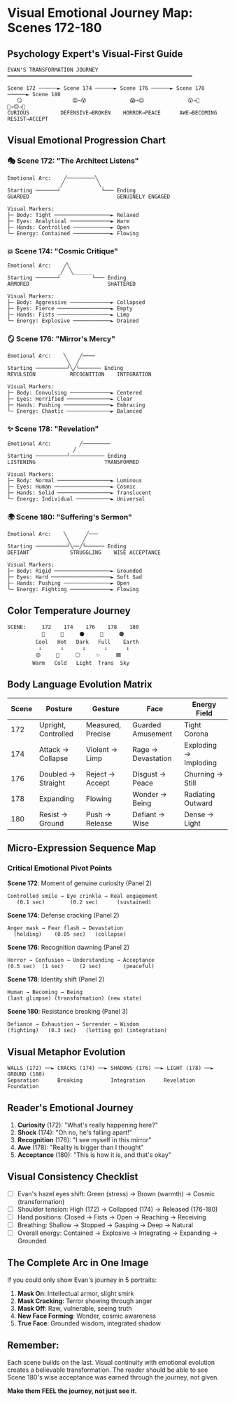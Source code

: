 # Visual Emotional Journey Map: Scenes 172-180
## Psychology Expert's Visual-First Guide

```
EVAN'S TRANSFORMATION JOURNEY
━━━━━━━━━━━━━━━━━━━━━━━━━━━━━━━━━━━━━━━━━━━━━━━━━━━━━━━━━━━

Scene 172 ──────► Scene 174 ──────► Scene 176 ──────► Scene 178 ──────► Scene 180
   😏                😡→😰              😱→😌              😲→🤯              😤→😔→🙏
CURIOUS          DEFENSIVE→BROKEN    HORROR→PEACE      AWE→BECOMING      RESIST→ACCEPT
```

## Visual Emotional Progression Chart

### 🎭 Scene 172: "The Architect Listens"
```
Emotional Arc:    ╱─────────╲
                 ╱           ╲
Starting ───────┘             └─── Ending
GUARDED                            GENUINELY ENGAGED

Visual Markers:
├─ Body: Tight ──────────────────► Relaxed
├─ Eyes: Analytical ─────────────► Warm
├─ Hands: Controlled ────────────► Open
└─ Energy: Contained ────────────► Flowing
```

### 💥 Scene 174: "Cosmic Critique"
```
Emotional Arc:    ╱╲
                 ╱  ╲______
Starting ───────┘          └─── Ending
ARMORED                         SHATTERED

Visual Markers:
├─ Body: Aggressive ─────────────► Collapsed
├─ Eyes: Fierce ─────────────────► Empty
├─ Hands: Fists ─────────────────► Limp
└─ Energy: Explosive ────────────► Drained
```

### 🪞 Scene 176: "Mirror's Mercy"
```
Emotional Arc:    ╲    ╱────
                   ╲  ╱
Starting ──────────┘╲╱└─────── Ending
REVULSION           RECOGNITION    INTEGRATION

Visual Markers:
├─ Body: Convulsing ─────────────► Centered
├─ Eyes: Horrified ──────────────► Clear
├─ Hands: Pushing ───────────────► Embracing
└─ Energy: Chaotic ──────────────► Balanced
```

### ✨ Scene 178: "Revelation"
```
Emotional Arc:         ╱─────────
                     ╱
Starting ──────────┘─────────── Ending
LISTENING                      TRANSFORMED

Visual Markers:
├─ Body: Normal ─────────────────► Luminous
├─ Eyes: Human ──────────────────► Cosmic
├─ Hands: Solid ─────────────────► Translucent
└─ Energy: Individual ───────────► Universal
```

### 🌍 Scene 180: "Suffering's Sermon"
```
Emotional Arc:    ╲      ╱───
                   ╲    ╱
Starting ──────────┘╲──╱└────── Ending
DEFIANT             STRUGGLING    WISE ACCEPTANCE

Visual Markers:
├─ Body: Rigid ──────────────────► Grounded
├─ Eyes: Hard ───────────────────► Soft Sad
├─ Hands: Pushing ───────────────► Open
└─ Energy: Fighting ─────────────► Flowing
```

## Color Temperature Journey

```
SCENE:     172    174    176    178    180
           🔵     🔴     ⚫     🌈     🟤
         Cool   Hot   Dark   Full    Earth
          ↓      ↓      ↓      ↓      ↓
         🟡     🔵     ⚪     ✨     🟦
        Warm   Cold   Light  Trans  Sky
```

## Body Language Evolution Matrix

| Scene | Posture | Gesture | Face | Energy Field |
|-------|---------|---------|------|--------------|
| 172 | Upright, Controlled | Measured, Precise | Guarded Amusement | Tight Corona |
| 174 | Attack → Collapse | Violent → Limp | Rage → Devastation | Exploding → Imploding |
| 176 | Doubled → Straight | Reject → Accept | Disgust → Peace | Churning → Still |
| 178 | Expanding | Flowing | Wonder → Being | Radiating Outward |
| 180 | Resist → Ground | Push → Release | Defiant → Wise | Dense → Light |

## Micro-Expression Sequence Map

### Critical Emotional Pivot Points

**Scene 172**: Moment of genuine curiosity (Panel 2)
```
Controlled smile → Eye crinkle → Real engagement
   (0.1 sec)        (0.2 sec)      (sustained)
```

**Scene 174**: Defense cracking (Panel 2)
```
Anger mask → Fear flash → Devastation
  (holding)    (0.05 sec)   (collapse)
```

**Scene 176**: Recognition dawning (Panel 2)
```
Horror → Confusion → Understanding → Acceptance
(0.5 sec)  (1 sec)     (2 sec)       (peaceful)
```

**Scene 178**: Identity shift (Panel 2)
```
Human → Becoming → Being
(last glimpse) (transformation) (new state)
```

**Scene 180**: Resistance breaking (Panel 3)
```
Defiance → Exhaustion → Surrender → Wisdom
(fighting)   (0.3 sec)   (letting go) (integration)
```

## Visual Metaphor Evolution

```
WALLS (172) ──► CRACKS (174) ──► SHADOWS (176) ──► LIGHT (178) ──► GROUND (180)
Separation      Breaking         Integration      Revelation      Foundation
```

## Reader's Emotional Journey

1. **Curiosity** (172): "What's really happening here?"
2. **Shock** (174): "Oh no, he's falling apart!"
3. **Recognition** (176): "I see myself in this mirror"
4. **Awe** (178): "Reality is bigger than I thought"
5. **Acceptance** (180): "This is how it is, and that's okay"

## Visual Consistency Checklist

- [ ] Evan's hazel eyes shift: Green (stress) → Brown (warmth) → Cosmic (transformation)
- [ ] Shoulder tension: High (172) → Collapsed (174) → Released (176-180)
- [ ] Hand positions: Closed → Fists → Open → Reaching → Receiving
- [ ] Breathing: Shallow → Stopped → Gasping → Deep → Natural
- [ ] Overall energy: Contained → Explosive → Integrating → Expanding → Grounded

## The Complete Arc in One Image

If you could only show Evan's journey in 5 portraits:

1. **Mask On**: Intellectual armor, slight smirk
2. **Mask Cracking**: Terror showing through anger
3. **Mask Off**: Raw, vulnerable, seeing truth
4. **New Face Forming**: Wonder, cosmic awareness
5. **True Face**: Grounded wisdom, integrated shadow

## Remember:
Each scene builds on the last. Visual continuity with emotional evolution creates a believable transformation. The reader should be able to see Scene 180's wise acceptance was earned through the journey, not given.

**Make them FEEL the journey, not just see it.**